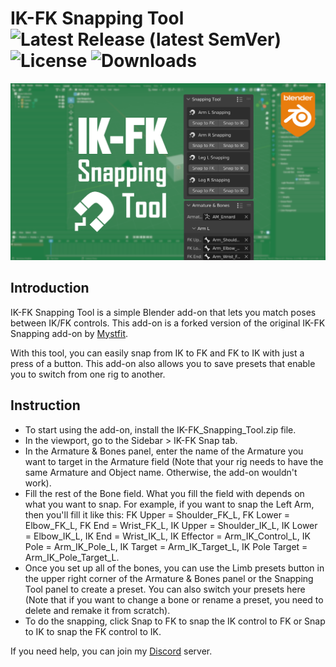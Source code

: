 # IK-FK Snapping Tool ![Latest Release (latest SemVer)](https://img.shields.io/github/v/release/Endertainer/IK-FK_Snapping_Tool?color=important&label=Latest%20Release) ![License](https://img.shields.io/github/license/Endertainer/IK-FK_Snapping_Tool?color=informational&label=License) ![Downloads](https://img.shields.io/github/downloads/Endertainer/IK-FK_Snapping_Tool/total?color=lightgrey&label=Downloads)

![banner](./IK-FK_Banner.png)

## Introduction
IK-FK Snapping Tool is a simple Blender add-on that lets you match poses between IK/FK controls. This add-on is a forked version of the original IK-FK Snapping add-on by [Mystfit](https://github.com/Mystfit).

With this tool, you can easily snap from IK to FK and FK to IK with just a press of a button. This add-on also allows you to save presets that enable you to switch from one rig to another.

## Instruction
- To start using the add-on, install the IK-FK_Snapping_Tool.zip file.
- In the viewport, go to the Sidebar > IK-FK Snap tab.
- In the Armature & Bones panel, enter the name of the Armature you want to target in the Armature field (Note that your rig needs to have the same Armature and Object name. Otherwise, the add-on wouldn't work).
- Fill the rest of the Bone field. What you fill the field with depends on what you want to snap. For example, if you want to snap the Left Arm, then you'll fill it like this: FK Upper = Shoulder_FK_L, FK Lower = Elbow_FK_L, FK End = Wrist_FK_L, IK Upper = Shoulder_IK_L, IK Lower = Elbow_IK_L, IK End = Wrist_IK_L, IK Effector = Arm_IK_Control_L, IK Pole = Arm_IK_Pole_L, IK Target = Arm_IK_Target_L, IK Pole Target = Arm_IK_Pole_Target_L.
- Once you set up all of the bones, you can use the Limb presets button in the upper right corner of the Armature & Bones panel or the Snapping Tool panel to create a preset. You can also switch your presets here (Note that if you want to change a bone or rename a preset, you need to delete and remake it from scratch).
- To do the snapping, click Snap to FK to snap the IK control to FK or Snap to IK to snap the FK control to IK.

If you need help, you can join my [Discord](https://discord.com/invite/vANwCrPPBu) server.
